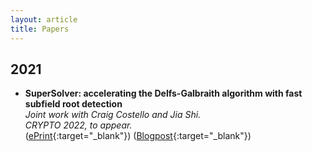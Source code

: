 ```yaml
---
layout: article
title: Papers
---
```


## 2021
* **SuperSolver: accelerating the Delfs-Galbraith algorithm with fast subfield root detection** \
*Joint work with Craig Costello and Jia Shi.* \
*CRYPTO 2022, to appear.* \
([ePrint](https://eprint.iacr.org/2021/1488.pdf){:target="_blank"}) ([Blogpost](https://mariascrs.github.io/2021/11/16/supersolver.html){:target="_blank"})
